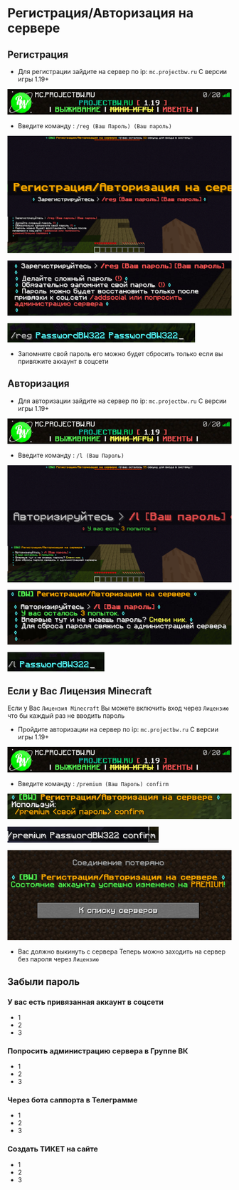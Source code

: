# Регистрация/Авторизация на сервере

## Регистрация
- Для регистрации зайдите на сервер по ip: `mc.projectbw.ru` С версии игры 1.19+
<!-- you don't need to prepend `/bar/` to `/images/hero.png` manually -->
![mc.projectbw.ru](/images/mc.projectbw.ru.png)

- Введите команду : 
`/reg (Ваш Пароль) (Ваш пароль)`
<!-- you don't need to prepend `/bar/` to `/images/hero.png` manually -->
![Register1](/images/register/register1.png)

![Register2](/images/register/register2.png)

![Register3](/images/register/register3.png)

- Запомните свой пароль его можно будет сбросить только если вы привяжите аккаунт в соцсети


## Авторизация
- Для авторизации зайдите на сервер по ip: `mc.projectbw.ru` С версии игры 1.19+
<!-- you don't need to prepend `/bar/` to `/images/hero.png` manually -->
![mc.projectbw.ru](/images/mc.projectbw.ru.png)

- Введите команду : 
`/l (Ваш Пароль)`
<!-- you don't need to prepend `/bar/` to `/images/hero.png` manually -->
![login1](/images/register/login1.png)

![login2](/images/register/login2.png)

![login3](/images/register/login3.png)

## Если у Вас Лицензия Minecraft

Если у Вас `Лицензия Minecraft` Вы можете включить вход через `Лицензию` что бы каждый раз не вводить пароль
- Пройдите авторизации на сервер по ip: `mc.projectbw.ru` С версии игры 1.19+
<!-- you don't need to prepend `/bar/` to `/images/hero.png` manually -->
![mc.projectbw.ru](/images/mc.projectbw.ru.png)

- Введите команду :
`/premium (Ваш Пароль) confirm`
<!-- you don't need to prepend `/bar/` to `/images/hero.png` manually -->
![premium1](/images/register/premium1.png)

![premium2](/images/register/premium2.png)

![premium3](/images/register/premium3.png)

- Вас должно выкинуть с сервера
Теперь можно заходить на сервер без пароля через `Лицензию`

## Забыли пароль

### У вас есть привязанная аккаунт в соцсети
- 1
- 2
- 3
### Попросить администрацию сервера в Группе ВК
- 1
- 2
- 3
### Через бота саппорта в Телеграмме
- 1
- 2
- 3
### Создать ТИКЕТ на сайте
- 1
- 2
- 3
